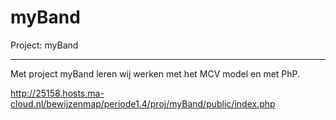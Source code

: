 # myBand
Project: myBand

____________________________________________________________________________________

Met project myBand leren wij werken met het MCV model en met PhP. 

http://25158.hosts.ma-cloud.nl/bewijzenmap/periode1.4/proj/myBand/public/index.php
